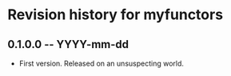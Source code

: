 # Revision history for myfunctors

## 0.1.0.0 -- YYYY-mm-dd

* First version. Released on an unsuspecting world.
